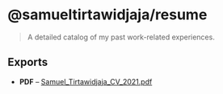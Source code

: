# @samueltirtawidjaja/resume

> A detailed catalog of my past work-related experiences.

## Exports
- **PDF** &ndash; [Samuel_Tirtawidjaja_CV_2021.pdf](export/Samuel_Tirtawidjaja_CV_2021.pdf)
